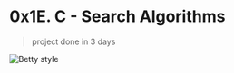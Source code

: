 # 0x1E. C - Search Algorithms
>
> project done in 3 days

![Betty style](https://img.shields.io/badge/betty-style%20guide-purple?style=round-square)
